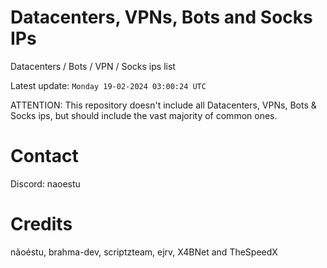 # Datacenters, VPNs, Bots and Socks IPs
 
Datacenters / Bots / VPN / Socks ips list

Latest update: `Monday 19-02-2024 03:00:24 UTC` 

ATTENTION: This repository doesn't include all Datacenters, VPNs, Bots & Socks ips, 
but should include the vast majority of common ones.

# Contact
Discord: naoestu

# Credits
nãoéstu, brahma-dev, scriptzteam, ejrv, X4BNet and TheSpeedX
